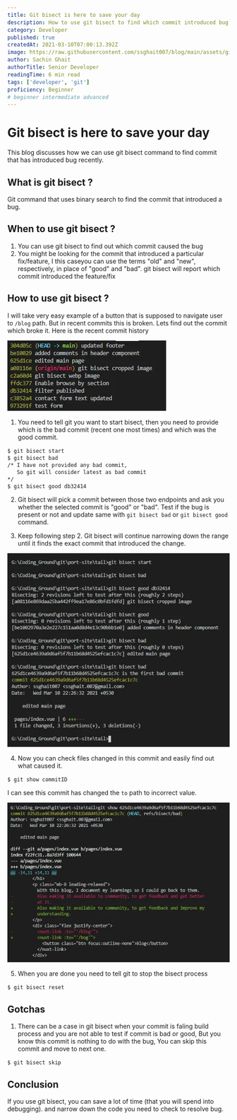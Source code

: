 ```yaml
---
title: Git bisect is here to save your day
description: How to use git bisect to find which commit introduced bug.
category: Developer
published: true
createdAt: 2021-03-10T07:00:13.392Z
image: https://raw.githubusercontent.com/ssghait007/blog/main/assets/git-bisect.webp
author: Sachin Ghait
authorTitle: Senior Developer
readingTime: 6 min read
tags: ['developer', 'git']
proficiency: Beginner
# beginner intermediate advanced 
---
```


# Git bisect is here to save your day

This blog discusses how we can use git bisect command to find commit that has introduced bug recently.

## What is git bisect ?

Git command that uses binary search to find the commit that introduced a bug.

## When to use git bisect ?

1. You can use git bisect to find out which commit caused the bug
2. You might be looking for the commit that introduced a particular fix/feature, I this caseyou can use the terms "old" and "new", respectively, in place of "good" and "bad". git bisect will report which commit introduced the feature/fix

## How to use git bisect ?

I will take very easy example of a button that is supposed to navigate user to `/blog` path.
But in recent commits this is broken.
Lets find out the commit which broke it.
Here is the recent commit history

![image alt text](https://raw.githubusercontent.com/ssghait007/blog/main/assets/git-bisect-commits.webp)

1. You need to tell git you want to start bisect, then you need to provide which is the bad commit (recent one most times) and which was the good commit.

```bash{1,3-5}
$ git bisect start
$ git bisect bad
/* I have not provided any bad commit,
   So git will consider latest as bad commit
*/
$ git bisect good db32414
```

2. Git bisect will pick a commit between those two endpoints and ask you whether the selected commit is "good" or "bad". Test if the bug is present or not and update same with `git bisect bad` or `git bisect good` command.

3. Keep following step 2. Git bisect will continue narrowing down the range until it finds the exact commit that introduced the change.

![image alt text](https://raw.githubusercontent.com/ssghait007/blog/main/assets/git-bisect-log.webp)

4. Now you can check files changed in this commit and easily find out what caused it.

```bash{1,3-5}
$ git show commitID
```

I can see this commit has changed the `to` path to incorrect value.

![image alt text](https://raw.githubusercontent.com/ssghait007/blog/main/assets/git-bisect-buggy-commit.webp)

5. When you are done you need to tell git to stop the bisect process

```bash{1,3-5}
$ git bisect reset
```

## Gotchas

1. There can be a case in git bisect when your commit is faling build process and you are not able to test if commit is bad or good, But you know this commit is nothing to do with the bug, You can skip this commit and move to next one.

```bash{1,3-5}
$ git bisect skip
```

## Conclusion

If you use git bisect, you can save a lot of time (that you will spend into debugging).
and narrow down the code you need to check to resolve bug.
